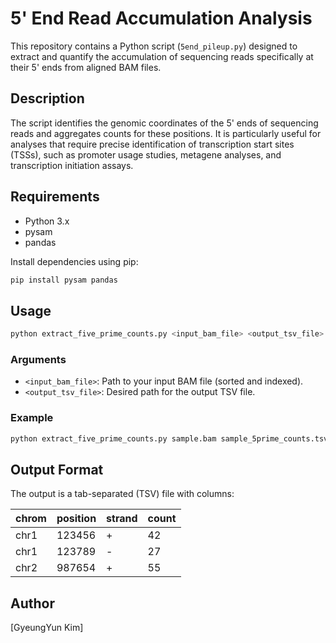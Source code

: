 # 5' End Read Accumulation Analysis

This repository contains a Python script (`5end_pileup.py`) designed to extract and quantify the accumulation of sequencing reads specifically at their 5' ends from aligned BAM files.

## Description

The script identifies the genomic coordinates of the 5' ends of sequencing reads and aggregates counts for these positions. It is particularly useful for analyses that require precise identification of transcription start sites (TSSs), such as promoter usage studies, metagene analyses, and transcription initiation assays.

## Requirements

- Python 3.x
- pysam
- pandas

Install dependencies using pip:

```bash
pip install pysam pandas
```

## Usage

```bash
python extract_five_prime_counts.py <input_bam_file> <output_tsv_file>
```

### Arguments

- `<input_bam_file>`: Path to your input BAM file (sorted and indexed).
- `<output_tsv_file>`: Desired path for the output TSV file.

### Example

```bash
python extract_five_prime_counts.py sample.bam sample_5prime_counts.tsv
```

## Output Format

The output is a tab-separated (TSV) file with columns:

| chrom | position | strand | count |
|-------|----------|--------|-------|
| chr1  | 123456   | +      | 42    |
| chr1  | 123789   | -      | 27    |
| chr2  | 987654   | +      | 55    |

## Author

[GyeungYun Kim]

